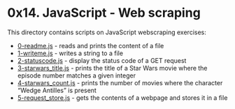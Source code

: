 # 0x14. JavaScript - Web scraping
This directory contains scripts on JavaScript webscraping exercises:
- [0-readme.js](0-readme.js) - reads and prints the content of a file
- [1-writeme.js](1-writeme.js) - writes a string to a file
- [2-statuscode.js](2-statuscode.js) - display the status code of a GET request
- [3-starwars_title.js](3-starwars_title.js) - prints the title of a Star Wars movie where the episode number matches a given integer
- [4-starwars_count.js](4-starwars_count.js) - prints the number of movies where the character “Wedge Antilles” is present
- [5-request_store.js](5-request_store.js) - gets the contents of a webpage and stores it in a file